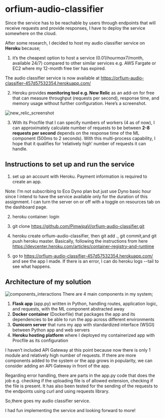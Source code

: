 # orfium-audio-classifier

Since the service has to be reachable by users through endpoints that will receive requests and provide responses, I have to deploy the service somewhere on the cloud.

After some research, I decided to host my audio classifier service on **Heroku** because;

1. it’s the cheapest option to host a service ($0.01/hour max$7/month, available 24/7) compared to other similar services e.g. AWS Fargate or EC2 where my 12-month free tier has expired.

The audio classifier service is now available at https://orfium-audio-classifier-457d57532354.herokuapp.com/


2. Heroku provides **monitoring tool e.g. New Relic** as an add-on for free that can measure throughput (requests per second), response time, and memory usage without further configuration. Here’s a screenshot.

![new_relic_screenshot](https://github.com/PimwipaV/orfium-audio-classifier/assets/36345485/dcef9a28-f2ba-49bc-8d19-5342fa9f5f6b)



3. With its Procfile that I can specify numbers of workers (4 as of now), I can approximately calculate number of requests to be between **2-8 requests per second** depends on the response time of the ML component (500ms to 2 seconds). With this multi-process capability, I hope that it qualifies for ‘relatively high’ number of requests it can handle.




## Instructions to set up and run the service 
1. set up an account with Heroku. Payment information is required to create an app.

Note: I’m not subscribing to Eco Dyno plan but just use Dyno basic hour since I intend to have the service available only for the duration of this assignment. I can turn the server on or off with a toggle on resources tab on the dashboard page.

2. heroku container: login

3. git clone https://github.com/PimwipaV/orfium-audio-classifier.git

4. heroku create orfium-audio-classifier, then git add ., git commit,and git push heroku master. Basically, following the instructions from here https://devcenter.heroku.com/articles/container-registry-and-runtime

5. go to https://orfium-audio-classifier-457d57532354.herokuapp.com/ and see the app I made. If there is an error, I can do heroku logs --tail to see what happens.


## Architecture of my solution
![components_interactions](https://github.com/PimwipaV/orfium-audio-classifier/assets/36345485/769f4872-c7ee-4058-9d65-c3c1dbcd794c)
There are 4 main components in my system;
1. **Flask app** (app.py) written in Python, handling routes, application logic, and requests, with the ML component abstracted away
2. **Docker container** (Dockerfile) that packages the app and its dependencies to be able to run the app across different environments
3. **Gunicorn server** that runs my app with standardized interface (WSGI) between Python app and web servers
4. **Heroku hosting platform** where I deployed my containerized app with Procfile as its configuration

I haven’t included API Gateway at this point because now there is only 1 module and relatively high number of requests. If there are more components added to the system or the app grows in popularity, we can consider adding an API Gateway in front of the app.

Regarding error handling, there are parts in the app.py code that does the job e.g. checking if the uploading file is of allowed extension, checking if the file is present. It has also been tested for the sending of the requests to the endpoints using curl and using requests library.

So,there goes my audio classifier service.

I had fun implementing the service and looking forward to more!
